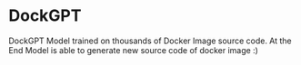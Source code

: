 # DockGPT
DockGPT Model trained on thousands of Docker Image source code. At the End Model is able to generate new source code of docker image :)
